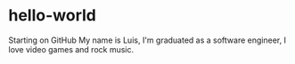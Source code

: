 # hello-world
Starting on GitHub
My name is Luis, I'm graduated as a software engineer, I love video games and rock music.
